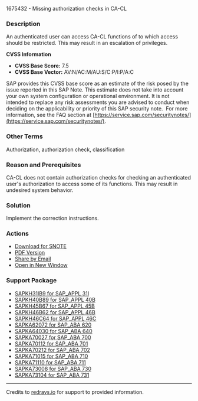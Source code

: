 1675432 - Missing authorization checks in CA-CL

### Description

An authenticated user can access CA-CL functions of to which access should be restricted. This may result in an escalation of privileges.

**CVSS Information**

- **CVSS Base Score:** 7.5
- **CVSS Base Vector:** AV:N/AC:M/AU:S/C:P/I:P/A:C

SAP provides this CVSS base score as an estimate of the risk posed by the issue reported in this SAP Note. This estimate does not take into account your own system configuration or operational environment. It is not intended to replace any risk assessments you are advised to conduct when deciding on the applicability or priority of this SAP security note.  For more information, see the FAQ section at [https://service.sap.com/securitynotes/](https://service.sap.com/securitynotes/).

### Other Terms

Authorization, authorization check, classification

### Reason and Prerequisites

CA-CL does not contain authorization checks for checking an authenticated user's authorization to access some of its functions. This may result in undesired system behavior.

### Solution

Implement the correction instructions.

### Actions

- [Download for SNOTE](https://me.sap.com/note/0040000009948882017)
- [PDF Version](https://userapps.support.sap.com/sap/support/sfm/notes/print/0001675432?language=en-US&token=300F7F29C1322E4044CEAA586DA5610B)
- [Share by Email](https://me.sap.com/notes/0001675432/share)
- [Open in New Window](https://me.sap.com/notes/0001675432/open)

### Support Package

- [SAPKH31IB9 for SAP_APPL 31I](https://me.sap.com/supportpackage/SAPKH31IB9)
- [SAPKH40B89 for SAP_APPL 40B](https://me.sap.com/supportpackage/SAPKH40B89)
- [SAPKH45B67 for SAP_APPL 45B](https://me.sap.com/supportpackage/SAPKH45B67)
- [SAPKH46B62 for SAP_APPL 46B](https://me.sap.com/supportpackage/SAPKH46B62)
- [SAPKH46C64 for SAP_APPL 46C](https://me.sap.com/supportpackage/SAPKH46C64)
- [SAPKA62072 for SAP_ABA 620](https://me.sap.com/supportpackage/SAPKA62072)
- [SAPKA64030 for SAP_ABA 640](https://me.sap.com/supportpackage/SAPKA64030)
- [SAPKA70027 for SAP_ABA 700](https://me.sap.com/supportpackage/SAPKA70027)
- [SAPKA70112 for SAP_ABA 701](https://me.sap.com/supportpackage/SAPKA70112)
- [SAPKA70212 for SAP_ABA 702](https://me.sap.com/supportpackage/SAPKA70212)
- [SAPKA71015 for SAP_ABA 710](https://me.sap.com/supportpackage/SAPKA71015)
- [SAPKA71110 for SAP_ABA 711](https://me.sap.com/supportpackage/SAPKA71110)
- [SAPKA73008 for SAP_ABA 730](https://me.sap.com/supportpackage/SAPKA73008)
- [SAPKA73104 for SAP_ABA 731](https://me.sap.com/supportpackage/SAPKA73104)

---

Credits to [redrays.io](https://redrays.io) for support to provided information.
